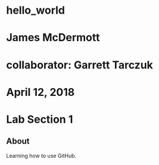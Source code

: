# hello_world
# James McDermott
# collaborator: Garrett Tarczuk
# April 12, 2018
# Lab Section 1
## About
Learning how to use GitHub.

